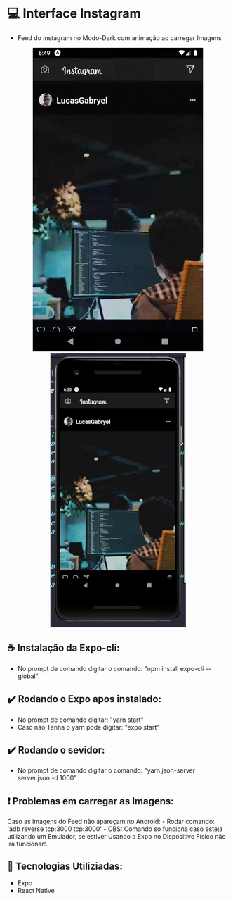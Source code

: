 # 💻 Interface Instagram
- Feed do instagram no Modo-Dark com animação ao carregar Imagens

<p align="center">
  <img alt="GitHub language count" src=https://github.com/LucasGabryellll/Feed-Instagram/blob/master/src/imageResultado/apresentacao.gif>
  <img alt="GitHub language count" src=https://github.com/LucasGabryellll/Feed-Instagram/blob/master/src/imageResultado/app.png>

  ## ☕ Instalação da Expo-cli:
  - No prompt de comando digitar o comando: "npm install expo-cli --global"
 
  ## ✔️ Rodando o Expo apos instalado:
   - No prompt de comando digitar: "yarn start"
   - Caso não Tenha o yarn pode digitar: "expo start"
 
  ## ✔️ Rodando o sevidor:
  - No prompt de comando digitar o comando: "yarn json-server server.json -d 1000"

  ## ❗ Problemas em carregar as Imagens:
  Caso as imagens do Feed não apareçam no Android:
    - Rodar comando: 'adb reverse tcp:3000 tcp:3000'
    - OBS: Comando so funciona caso esteja utilizando um Emulador,
    se estiver Usando a Expo no Dispositivo Físico não irá funcionar!.

  ## 🚀 Tecnologias Utiliziadas:
  - Expo
  - React Native
